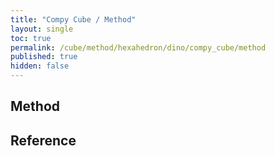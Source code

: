 ```yaml
---
title: "Compy Cube / Method"
layout: single
toc: true
permalink: /cube/method/hexahedron/dino/compy_cube/method
published: true
hidden: false
---
```


<head>
  <base target="_blank">
  <link
    rel   = "stylesheet"
    type  = "text/css"
    href  = "/assets/css/twisty/Hexahedron/Compy_Cube.css"
  >
  <script
    src   = "https://cdn.cubing.net/js/cubing/twisty"
    type  = "module"
    defer
  ></script>
</head>



## Method

<div class="twisty-wrapper">
  <twisty-player
    dark-mode                       = "dark"
    background                      = "none"
    experimental-puzzle-description = "c v 0.85"
    camera-latitude                 = 45
    camera-longitude                = 30
    experimental-stickering         = "full"
    alg                             = ""
    experimental-setup-alg          = ""
    experimental-setup-anchor       = "end"
    tempo-scale                     = "1.3"
    viewer-link                     = "experimental-twizzle-explorer"
  ></twisty-player>
</div>



## Reference

